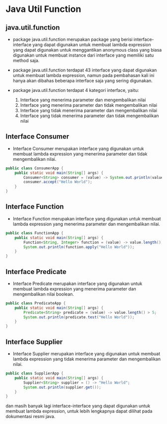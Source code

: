 # Java Util Function

## java.util.function

- package java.util.function merupakan package yang berisi interface-interface yang dapat digunakan untuk membuat lambda expression yang dapat digunakan untuk menggantikan anonymous class yang biasa digunakan untuk membuat instance dari interface yang memiliki satu method saja.
- package java.util.function terdapat 43 interface yang dapat digunakan untuk membuat lambda expression, namun pada pembahasan kali ini hanya akan dibahas beberapa interface saja yang sering digunakan.
- package java.util.function terdapat 4 kategori interface, yaitu:

    1. Interface yang menerima parameter dan mengembalikan nilai
    2. Interface yang menerima parameter dan tidak mengembalikan nilai
    3. Interface yang tidak menerima parameter dan mengembalikan nilai
    4. Interface yang tidak menerima parameter dan tidak mengembalikan nilai

## Interface Consumer

- Interface Consumer merupakan interface yang digunakan untuk membuat lambda expression yang menerima parameter dan tidak mengembalikan nilai.

```java
public class ConsumerApp {
    public static void main(String[] args) {
        Consumer<String> consumer = (value) -> System.out.println(value);
        consumer.accept("Hello World");
    }
}
```

## Interface Function

- Interface Function merupakan interface yang digunakan untuk membuat lambda expression yang menerima parameter dan mengembalikan nilai.

```java
public class FunctionApp {
    public static void main(String[] args) {
        Function<String, Integer> function = (value) -> value.length();
        System.out.println(function.apply("Hello World"));
    }
}
```

## Interface Predicate

- Interface Predicate merupakan interface yang digunakan untuk membuat lambda expression yang menerima parameter dan mengembalikan nilai boolean.

```java
public class PredicateApp {
    public static void main(String[] args) {
        Predicate<String> predicate = (value) -> value.length() > 5;
        System.out.println(predicate.test("Hello World"));
    }
}
```

## Interface Supplier

- Interface Supplier merupakan interface yang digunakan untuk membuat lambda expression yang tidak menerima parameter dan mengembalikan nilai.

```java
public class SupplierApp {
    public static void main(String[] args) {
        Supplier<String> supplier = () -> "Hello World";
        System.out.println(supplier.get());
    }
}
```

dan masih banyak lagi interface-interface yang dapat digunakan untuk membuat lambda expression, untuk lebih lengkapnya dapat dilihat pada dokumentasi resmi java.